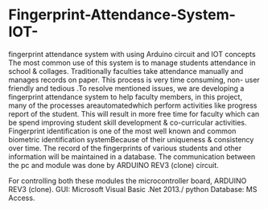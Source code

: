 # Fingerprint-Attendance-System-IOT-
fingerprint attendance system with using Arduino circuit and IOT concepts
The most common use of this system is to manage students attendance in school & collages. Traditionally faculties take attendance manually and manages records on paper. This process is very time consuming, non- user friendly and tedious .To resolve mentioned issues, we are developing a fingerprint attendance system to help faculty members, in this project, many of the processes areautomatedwhich perform activities like progress report of the student. This will result in more free time for faculty which can be spend improving student skill development & co-curricular activities.
Fingerprint identification is one of the most well known and common biometric identification systemBecause of their uniqueness & consistency over time. The record of the fingerprints of various students and other information will be maintained in a database. The communication between the pc and module was done by ARDUINO REV3 (clone) circuit.

For controlling both these modules the microcontroller board, ARDUINO REV3 (clone).
GUI: Microsoft Visual Basic .Net 2013./ python
Database: MS Access.
